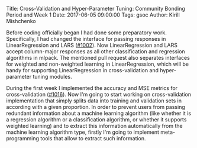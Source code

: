 Title: Cross-Validation and Hyper-Parameter Tuning: Community Bonding Period and Week 1
Date: 2017-06-05 09:00:00
Tags: gsoc
Author: Kirill Mishchenko

Before coding officially began I had done some preparatory work. Specifically, I
had changed the interface for passing responses in LinearRegression and LARS
([#1002](https://github.com/mlpack/mlpack/pull/1002)). Now LinearRegression and
LARS accept column-major responses as all other classification and regression
algorithms in mlpack. The mentioned pull request also separates interfaces for
weighted and non-weighted learning in LinearRegression, which will be handy for
supporting LinearRegression in cross-validation and hyper-parameter tuning
modules.

During the first week I implemented the accuracy and MSE metrics for
cross-validation ([#1016](https://github.com/mlpack/mlpack/pull/1016)). Now I'm
going to start working on cross-validation implementation that simply splits
data into training and validation sets in according with a given proportion. In
order to prevent users from passing redundant information about a machine
learning algorithm (like whether it is a regression algorithm or a
classification algorithm, or whether it supports weighted learning) and to
extract this information automatically from the machine learning algorithm type,
firstly I'm going to implement meta-programming tools that allow to extract such
information.
